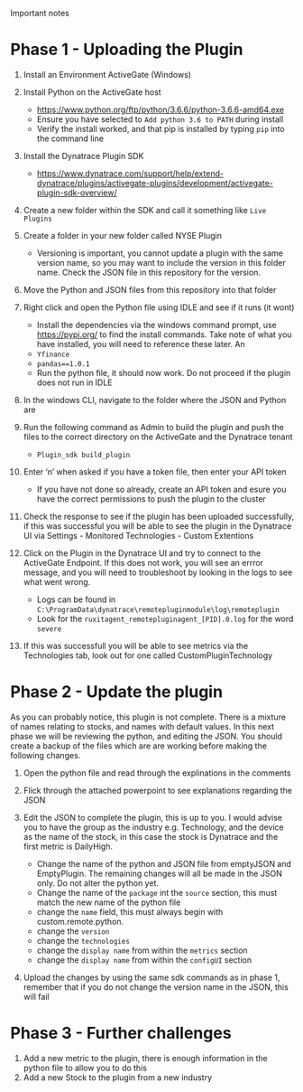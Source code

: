 Important notes


# Phase 1 - Uploading the Plugin 

1.	Install an Environment ActiveGate (Windows)

2.	Install Python on the ActiveGate host
    - https://www.python.org/ftp/python/3.6.6/python-3.6.6-amd64.exe
    - Ensure you have selected to `Add python 3.6 to PATH` during install 
    - Verify the install worked, and that pip is installed by typing `pip` into the command line 
    
3.	Install the Dynatrace Plugin SDK
    -	https://www.dynatrace.com/support/help/extend-dynatrace/plugins/activegate-plugins/development/activegate-plugin-sdk-overview/
    
4.	Create a new folder within the SDK and call it something like `Live Plugins`

5.	Create a folder in your new folder called NYSE Plugin 
	- Versioning is important, you cannot update a plugin with the same version name, so you may want to include the version in this folder name. Check the JSON file in this repository for the version.

6.	Move the Python and JSON files from this repository into that folder 

7.	Right click and open the Python file using IDLE and see if it runs (it wont) 
    -	Install the dependencies via the windows command prompt, use https://pypi.org/ to find the install commands. Take note of what you have installed, you will need to reference these later. An 
    -	`Yfinance`
    -  `pandas==1.0.1`
    -	Run the python file, it should now work. Do not proceed if the plugin does not run in IDLE 
    
8.	In the windows CLI, navigate to the folder where the JSON and Python are 

9.	Run the following command as Admin to build the plugin and push the files to the correct directory on the ActiveGate and the Dynatrace tenant 
    -	`Plugin_sdk build_plugin`
    
10.	Enter ‘n’ when asked if you have a token file, then enter your API token
    - If you have not done so already, create an API token and esure you have the correct permissions to push the plugin to the cluster 
	
11.	Check the response to see if the plugin has been uploaded successfully, if this was successful you will be able to see the plugin in the Dynatrace UI via Settings - Monitored Technologies - Custom Extentions

12.	Click on the Plugin in the Dynatrace UI and try to connect to the ActiveGate Endpoint. If this does not work, you will see an errror message, and you will need to troubleshoot by looking in the logs to see what went wrong. 
	- Logs can be found in `C:\ProgramData\dynatrace\remotepluginmodule\log\remoteplugin`
	- Look for the `ruxitagent_remotepluginagent_[PID].0.log` for the word `severe`

13.    If this was successfull you will be able to see metrics via the Technologies tab, look out for one called CustomPluginTechnology 

# Phase 2 - Update the plugin 

As you can probably notice, this plugin is not complete. There is a mixture of names relating to stocks, and names with default values. In this next phase we will be reviewing the python, and editing the JSON. You should create a backup of the files which are are working before making the following changes. 

1.	Open the python file and read through the explinations in the comments
2. 	Flick through the attached powerpoint to see explanations regarding the JSON 
3.	Edit the JSON to complete the plugin, this is up to you. I would advise you to have the group as the industry e.g. Technology, and the device as the name of the stock, in this case the stock is Dynatrace and the first metric is DailyHigh. 
	- Change the name of the python and JSON file from emptyJSON and EmptyPlugin. The remaining changes will all be made in the JSON only. Do not alter the python yet. 
	- Change the name of the `package` int the `source` section, this must match the new name of the python file 
	- change the `name` field, this must always begin with custom.remote.python.
	- change the `version`
	- change the `technologies`
	- change the `display name` from within the `metrics` section
	- change the `display name` from within the `configUI` section
	
4. 	Upload the changes by using the same sdk commands as in phase 1, remember that if you do not change the version name in the JSON, this will fail

# Phase 3 - Further challenges 

1. Add a new metric to the plugin, there is enough information in the python file to allow you to do this 
2. Add a new Stock to the plugin from a new industry




